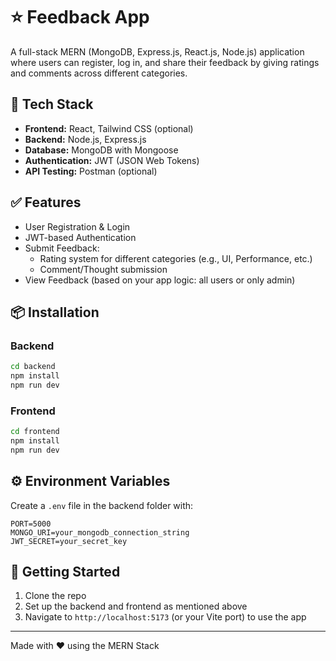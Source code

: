 # ⭐ Feedback App

A full-stack MERN (MongoDB, Express.js, React.js, Node.js) application where users can register, log in, and share their feedback by giving ratings and comments across different categories.

## 🔧 Tech Stack

- **Frontend:** React, Tailwind CSS (optional)
- **Backend:** Node.js, Express.js
- **Database:** MongoDB with Mongoose
- **Authentication:** JWT (JSON Web Tokens)
- **API Testing:** Postman (optional)

## ✅ Features

- User Registration & Login
- JWT-based Authentication
- Submit Feedback:
  - Rating system for different categories (e.g., UI, Performance, etc.)
  - Comment/Thought submission
- View Feedback (based on your app logic: all users or only admin)

## 📦 Installation

### Backend

```bash
cd backend
npm install
npm run dev
````

### Frontend

```bash
cd frontend
npm install
npm run dev
```

## ⚙️ Environment Variables

Create a `.env` file in the backend folder with:

```
PORT=5000
MONGO_URI=your_mongodb_connection_string
JWT_SECRET=your_secret_key
```

## 🚀 Getting Started

1. Clone the repo
2. Set up the backend and frontend as mentioned above
3. Navigate to `http://localhost:5173` (or your Vite port) to use the app

---

Made with ❤️ using the MERN Stack

